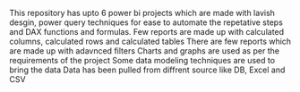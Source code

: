 This repository has upto 6 power bi projects which are made with lavish desgin, power query techniques for ease to automate the repetative steps and DAX functions and formulas.
Few reports are made up with calculated columns, calculated rows and calculated tables
There are few reports which are made up with adavnced filters
Charts and graphs are used as per the requirements of the project
Some data modeling techniques are used to bring the data
Data has been pulled from diffrent source like DB, Excel and CSV

